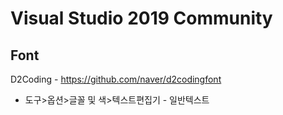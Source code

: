 # Visual Studio 2019 Community

## Font
D2Coding - https://github.com/naver/d2codingfont
* 도구>옵션>글꼴 및 색>텍스트편집기 - 일반텍스트